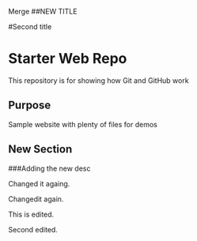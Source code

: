 Merge
##NEW TITLE

#Second title
# Starter Web Repo

This repository is for showing how Git and GitHub work

## Purpose

Sample website with plenty of files for demos

## New Section


###Adding the new desc

Changed it againg.


Changedit again.

This is edited.

Second edited.

